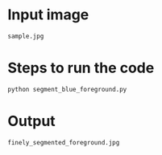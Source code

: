 # Input image
`sample.jpg`

# Steps to run the code
`python segment_blue_foreground.py`

# Output
`finely_segmented_foreground.jpg`
